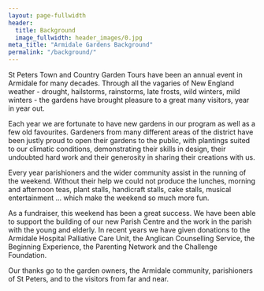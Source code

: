 ```yaml
---
layout: page-fullwidth
header:
  title: Background
  image_fullwidth: header_images/0.jpg
meta_title: "Armidale Gardens Background"
permalink: "/background/"
---
```

St Peters Town and Country Garden Tours have been an annual event in Armidale for many decades. Through all the vagaries of New England weather - drought, hailstorms, rainstorms, late frosts, wild winters, mild winters - the gardens have brought pleasure to a great many visitors, year in year out.

Each year we are fortunate to have new gardens in our program as well as a few old favourites. Gardeners from many different areas of the district have been justly proud to open their gardens to the public, with plantings suited to our climatic conditions, demonstrating their skills in design, their undoubted hard work and their generosity in sharing their creations with us.

Every year parishioners and the wider community assist in the running of the weekend. Without their help we could not produce the lunches, morning and afternoon teas, plant stalls, handicraft stalls, cake stalls, musical entertainment ... which make the weekend so much more fun.

As a fundraiser, this weekend has been a great success. We have been able to support the building of our new Parish Centre and the work in the parish with the young and elderly. In recent years we have given donations to the Armidale Hospital Palliative Care Unit, the Anglican Counselling Service, the Beginning Experience, the Parenting Network and the Challenge Foundation.

Our thanks go to the garden owners, the Armidale community, parishioners of St Peters, and to the visitors from far and near.